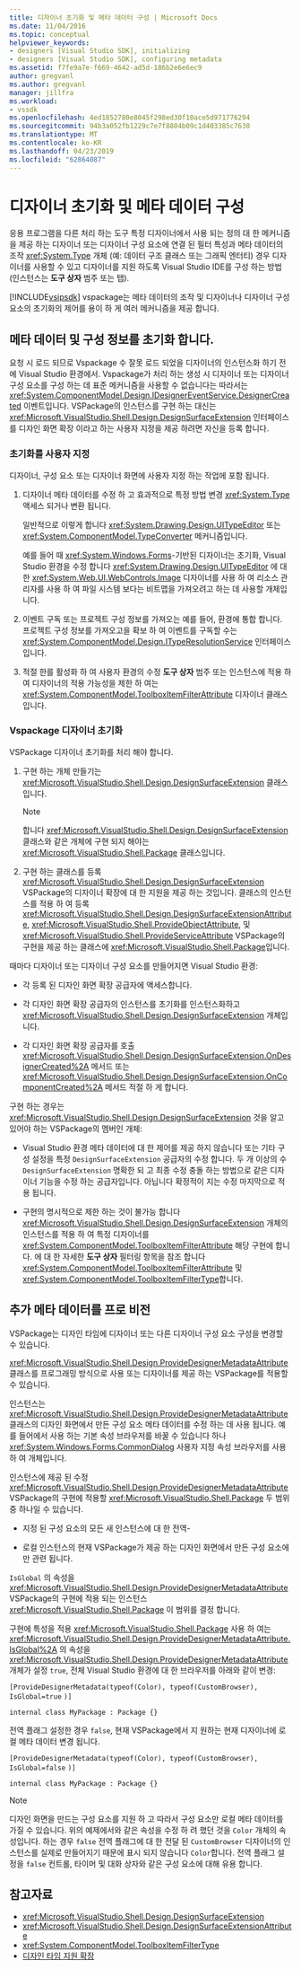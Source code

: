 ```yaml
---
title: 디자이너 초기화 및 메타 데이터 구성 | Microsoft Docs
ms.date: 11/04/2016
ms.topic: conceptual
helpviewer_keywords:
- designers [Visual Studio SDK], initializing
- designers [Visual Studio SDK], configuring metadata
ms.assetid: f7fe9a7e-f669-4642-ad5d-186b2e6e6ec9
author: gregvanl
ms.author: gregvanl
manager: jillfra
ms.workload:
- vssdk
ms.openlocfilehash: 4ed1852780e8045f298ed30f10ace5d971776294
ms.sourcegitcommit: 94b3a052fb1229c7e7f8804b09c1d403385c7630
ms.translationtype: MT
ms.contentlocale: ko-KR
ms.lasthandoff: 04/23/2019
ms.locfileid: "62864087"
---
```

# <a name="designer-initialization-and-metadata-configuration"></a>디자이너 초기화 및 메타 데이터 구성

응용 프로그램을 다른 처리 하는 도구 특정 디자이너에서 사용 되는 정의 대 한 메커니즘을 제공 하는 디자이너 또는 디자이너 구성 요소에 연결 된 필터 특성과 메타 데이터의 조작 <xref:System.Type> 개체 (예: 데이터 구조 클래스 또는 그래픽 엔터티) 경우 디자이너를 사용할 수 있고 디자이너를 지원 하도록 Visual Studio IDE를 구성 하는 방법 (인스턴스는 **도구 상자** 범주 또는 탭).

[!INCLUDE[vsipsdk](../extensibility/includes/vsipsdk_md.md)] vspackage는 메타 데이터의 조작 및 디자이너나 디자이너 구성 요소의 초기화의 제어를 용이 하 게 여러 메커니즘을 제공 합니다.

## <a name="initialize-metadata-and-configuration-information"></a>메타 데이터 및 구성 정보를 초기화 합니다.
 요청 시 로드 되므로 Vspackage 수 잘못 로드 되었을 디자이너의 인스턴스화 하기 전에 Visual Studio 환경에서. Vspackage가 처리 하는 생성 시 디자이너 또는 디자이너 구성 요소를 구성 하는 데 표준 메커니즘을 사용할 수 없습니다는 따라서는 <xref:System.ComponentModel.Design.IDesignerEventService.DesignerCreated> 이벤트입니다. VSPackage의 인스턴스를 구현 하는 대신는 <xref:Microsoft.VisualStudio.Shell.Design.DesignSurfaceExtension> 인터페이스를 디자인 화면 확장 이라고 하는 사용자 지정을 제공 하려면 자신을 등록 합니다.

### <a name="customize-initialization"></a>초기화를 사용자 지정

디자이너, 구성 요소 또는 디자이너 화면에 사용자 지정 하는 작업에 포함 됩니다.

1. 디자이너 메타 데이터를 수정 하 고 효과적으로 특정 방법 변경 <xref:System.Type> 액세스 되거나 변환 됩니다.

    일반적으로 이렇게 합니다 <xref:System.Drawing.Design.UITypeEditor> 또는 <xref:System.ComponentModel.TypeConverter> 메커니즘입니다.

    예를 들어 때 <xref:System.Windows.Forms>-기반된 디자이너는 초기화, Visual Studio 환경을 수정 합니다 <xref:System.Drawing.Design.UITypeEditor> 에 대 한 <xref:System.Web.UI.WebControls.Image> 디자이너를 사용 하 여 리소스 관리자를 사용 하 여 파일 시스템 보다는 비트맵을 가져오려고 하는 데 사용할 개체입니다.

2. 이벤트 구독 또는 프로젝트 구성 정보를 가져오는 예를 들어, 환경에 통합 합니다. 프로젝트 구성 정보를 가져오고을 확보 하 여 이벤트를 구독할 수는 <xref:System.ComponentModel.Design.ITypeResolutionService> 인터페이스입니다.

3. 적절 한를 활성화 하 여 사용자 환경의 수정 **도구 상자** 범주 또는 인스턴스에 적용 하 여 디자이너의 적용 가능성을 제한 하 여는 <xref:System.ComponentModel.ToolboxItemFilterAttribute> 디자이너 클래스입니다.

### <a name="designer-initialization-by-a-vspackage"></a>Vspackage 디자이너 초기화

VSPackage 디자이너 초기화를 처리 해야 합니다.

1. 구현 하는 개체 만들기는 <xref:Microsoft.VisualStudio.Shell.Design.DesignSurfaceExtension> 클래스입니다.

   > [!NOTE]
   > 합니다 <xref:Microsoft.VisualStudio.Shell.Design.DesignSurfaceExtension> 클래스와 같은 개체에 구현 되지 해야는 <xref:Microsoft.VisualStudio.Shell.Package> 클래스입니다.

2. 구현 하는 클래스를 등록 <xref:Microsoft.VisualStudio.Shell.Design.DesignSurfaceExtension> VSPackage의 디자이너 확장에 대 한 지원을 제공 하는 것입니다. 클래스의 인스턴스를 적용 하 여 등록 <xref:Microsoft.VisualStudio.Shell.Design.DesignSurfaceExtensionAttribute>, <xref:Microsoft.VisualStudio.Shell.ProvideObjectAttribute>, 및 <xref:Microsoft.VisualStudio.Shell.ProvideServiceAttribute> VSPackage의 구현을 제공 하는 클래스에 <xref:Microsoft.VisualStudio.Shell.Package>입니다.

때마다 디자이너 또는 디자이너 구성 요소를 만들어지면 Visual Studio 환경:

- 각 등록 된 디자인 화면 확장 공급자에 액세스합니다.

- 각 디자인 화면 확장 공급자의 인스턴스를 초기화를 인스턴스화하고 <xref:Microsoft.VisualStudio.Shell.Design.DesignSurfaceExtension> 개체입니다.

- 각 디자인 화면 확장 공급자를 호출 <xref:Microsoft.VisualStudio.Shell.Design.DesignSurfaceExtension.OnDesignerCreated%2A> 메서드 또는 <xref:Microsoft.VisualStudio.Shell.Design.DesignSurfaceExtension.OnComponentCreated%2A> 메서드 적절 하 게 합니다.

구현 하는 경우는 <xref:Microsoft.VisualStudio.Shell.Design.DesignSurfaceExtension> 것을 알고 있어야 하는 VSPackage의 멤버인 개체:

- Visual Studio 환경 메타 데이터에 대 한 제어를 제공 하지 않습니다 또는 기타 구성 설정을 특정 `DesignSurfaceExtension` 공급자의 수정 합니다. 두 개 이상의 수 `DesignSurfaceExtension` 명확한 되 고 최종 수정 충돌 하는 방법으로 같은 디자이너 기능을 수정 하는 공급자입니다. 아닙니다 확정적이 지는 수정 마지막으로 적용 됩니다.

- 구현의 명시적으로 제한 하는 것이 불가능 합니다 <xref:Microsoft.VisualStudio.Shell.Design.DesignSurfaceExtension> 개체의 인스턴스를 적용 하 여 특정 디자이너를 <xref:System.ComponentModel.ToolboxItemFilterAttribute> 해당 구현에 합니다. 에 대 한 자세한 **도구 상자** 필터링 항목을 참조 합니다 <xref:System.ComponentModel.ToolboxItemFilterAttribute> 및 <xref:System.ComponentModel.ToolboxItemFilterType>합니다.

## <a name="additional-metadata-provisioning"></a>추가 메타 데이터를 프로 비전

VSPackage는 디자인 타임에 디자이너 또는 다른 디자이너 구성 요소 구성을 변경할 수 있습니다.

<xref:Microsoft.VisualStudio.Shell.Design.ProvideDesignerMetadataAttribute> 클래스를 프로그래밍 방식으로 사용 또는 디자이너를 제공 하는 VSPackage를 적용할 수 있습니다.

인스턴스는 <xref:Microsoft.VisualStudio.Shell.Design.ProvideDesignerMetadataAttribute> 클래스의 디자인 화면에서 만든 구성 요소 메타 데이터를 수정 하는 데 사용 됩니다. 예를 들어에서 사용 하는 기본 속성 브라우저를 바꿀 수 있습니다 하나 <xref:System.Windows.Forms.CommonDialog> 사용자 지정 속성 브라우저를 사용 하 여 개체입니다.

인스턴스에 제공 된 수정 <xref:Microsoft.VisualStudio.Shell.Design.ProvideDesignerMetadataAttribute> VSPackage의 구현에 적용할 <xref:Microsoft.VisualStudio.Shell.Package> 두 범위 중 하나일 수 있습니다.

- 지정 된 구성 요소의 모든 새 인스턴스에 대 한 전역-

- 로컬 인스턴스의 현재 VSPackage가 제공 하는 디자인 화면에서 만든 구성 요소에만 관련 됩니다.

`IsGlobal` 의 속성을 <xref:Microsoft.VisualStudio.Shell.Design.ProvideDesignerMetadataAttribute> VSPackage의 구현에 적용 되는 인스턴스 <xref:Microsoft.VisualStudio.Shell.Package> 이 범위를 결정 합니다.

구현에 특성을 적용 <xref:Microsoft.VisualStudio.Shell.Package> 사용 하 여는 <xref:Microsoft.VisualStudio.Shell.Design.ProvideDesignerMetadataAttribute.IsGlobal%2A> 의 속성을 <xref:Microsoft.VisualStudio.Shell.Design.ProvideDesignerMetadataAttribute> 개체가 설정 `true`, 전체 Visual Studio 환경에 대 한 브라우저를 아래와 같이 변경:

`[ProvideDesignerMetadata(typeof(Color), typeof(CustomBrowser),`   `IsGlobal=true`  `)]`

`internal class MyPackage : Package {}`

전역 플래그 설정한 경우 `false`, 현재 VSPackage에서 지 원하는 현재 디자이너에 로컬 메타 데이터 변경 됩니다.

`[ProvideDesignerMetadata(typeof(Color), typeof(CustomBrowser),`   `IsGlobal=false`  `)]`

`internal class MyPackage : Package {}`

> [!NOTE]
> 디자인 화면을 만드는 구성 요소를 지원 하 고 따라서 구성 요소만 로컬 메타 데이터를 가질 수 있습니다. 위의 예제에서와 같은 속성을 수정 하 려 했던 것을 `Color` 개체의 속성입니다. 하는 경우 `false` 전역 플래그에 대 한 전달 된 `CustomBrowser` 디자이너의 인스턴스를 실제로 만들어지기 때문에 표시 되지 않습니다 `Color`합니다. 전역 플래그 설정을 `false` 컨트롤, 타이머 및 대화 상자와 같은 구성 요소에 대해 유용 합니다.

## <a name="see-also"></a>참고자료

- <xref:Microsoft.VisualStudio.Shell.Design.DesignSurfaceExtension>
- <xref:Microsoft.VisualStudio.Shell.Design.DesignSurfaceExtensionAttribute>
- <xref:System.ComponentModel.ToolboxItemFilterType>
- [디자인 타임 지원 확장](https://msdn.microsoft.com/Library/d6ac8a6a-42fd-4bc8-bf33-b212811297e2)